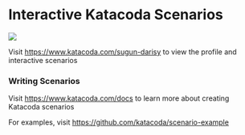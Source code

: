 # Interactive Katacoda Scenarios

[![](http://shields.katacoda.com/katacoda/sugun-darisy/count.svg)](https://www.katacoda.com/sugun-darisy "Get your profile on Katacoda.com")

Visit https://www.katacoda.com/sugun-darisy to view the profile and interactive scenarios

### Writing Scenarios
Visit https://www.katacoda.com/docs to learn more about creating Katacoda scenarios

For examples, visit https://github.com/katacoda/scenario-example
